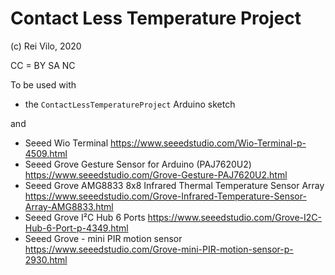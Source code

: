# Contact Less Temperature Project

(c) Rei Vilo, 2020

CC = BY SA NC

To be used with 

+ the `ContactLessTemperatureProject` Arduino sketch 
 
and

+ Seeed Wio Terminal https://www.seeedstudio.com/Wio-Terminal-p-4509.html
+ Seeed Grove Gesture Sensor for Arduino (PAJ7620U2) https://www.seeedstudio.com/Grove-Gesture-PAJ7620U2.html
+ Seeed Grove AMG8833 8x8 Infrared Thermal Temperature Sensor Array https://www.seeedstudio.com/Grove-Infrared-Temperature-Sensor-Array-AMG8833.html
+ Seeed Grove I²C Hub 6 Ports https://www.seeedstudio.com/Grove-I2C-Hub-6-Port-p-4349.html
+ Seeed Grove - mini PIR motion sensor https://www.seeedstudio.com/Grove-mini-PIR-motion-sensor-p-2930.html